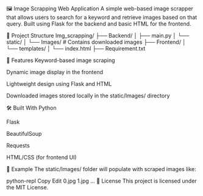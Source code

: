 🖼️ Image Scrapping Web Application
A simple web-based image scrapper that allows users to search for a keyword and retrieve images based on that query. Built using Flask for the backend and basic HTML for the frontend.

📁 Project Structure
Img_scrapping/
├── Backend/
│   ├── main.py
│   └── static/
│       └── Images/   # Contains downloaded images
├── Frontend/
│   └── templates/
│       └── index.html
├── Requirement.txt

🚀 Features
Keyword-based image scraping

Dynamic image display in the frontend

Lightweight design using Flask and HTML

Downloaded images stored locally in the static/Images/ directory


🛠️ Built With
Python

Flask

BeautifulSoup

Requests

HTML/CSS (for frontend UI)

📸 Example
The static/Images/ folder will populate with scraped images like:

python-repl
Copy
Edit
0.jpg
1.jpg
...
📄 License
This project is licensed under the MIT License.
